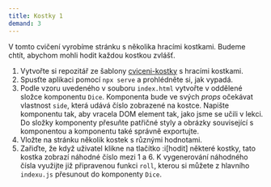```yaml
---
title: Kostky 1
demand: 3
---
```


V tomto cvičení vyrobíme stránku s několika hracími kostkami. Budeme chtít, abychom mohli hodit každou kostkou zvlášť.

1. Vytvořte si repozitář ze šablony [cviceni-kostky](https://github.com/Czechitas-podklady-WEB/cviceni-kostky) s hracími kostkami.
1. Spusťte aplikaci pomocí `npx serve` a prohlédněte si, jak vypadá.
1. Podle vzoru uvedeného v souboru `index.html` vytvořte v oddělené složce komponentu `Dice`. Komponenta bude ve svých _props_ očekávat vlastnost `side`, která udává číslo zobrazené na kostce. Napište komponentu tak, aby vracela DOM element tak, jako jsme se učili v lekci. Do složky komponenty přesuňte patřičné styly a obrázky související s komponentou a komponentu také správně exportujte.
1. Vložte na stránku několik kostek s různými hodnotami.
1. Zařiďte, že když uživatel klikne na tlačítko :i[hodit] některé kostky, tato kostka zobrazí náhodné číslo mezi 1 a 6. K vygenerování náhodného čísla využijte již připravenou funkci `roll`, kterou si můžete z hlavního `indexu.js` přesunout do komponenty `Dice`.
